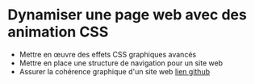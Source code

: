 # Dynamiser une page web avec des animation CSS
* Mettre en œuvre des effets CSS graphiques avancés
* Mettre en place une structure de navigation pour un site web
* Assurer la cohérence graphique d'un site web
[lien github](https://dorotheeoc.github.io/ohmyfood/)

